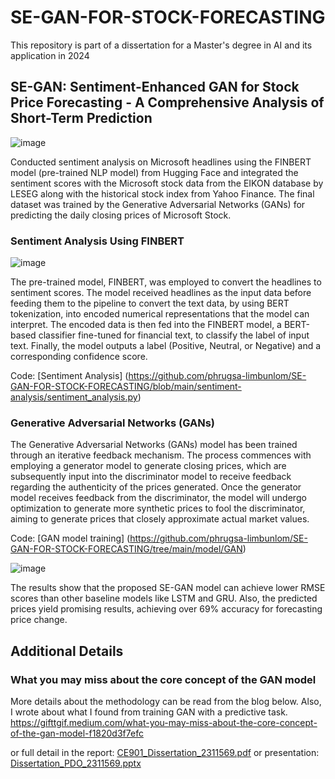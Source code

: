 # SE-GAN-FOR-STOCK-FORECASTING
This repository is part of a dissertation for a Master's degree in AI and its application in 2024

## SE-GAN: Sentiment-Enhanced GAN for Stock Price Forecasting - A Comprehensive Analysis of Short-Term Prediction

![image](https://github.com/user-attachments/assets/f580fe0a-8418-412c-9064-cba8db7b4f36)

Conducted sentiment analysis on Microsoft headlines using the FINBERT model (pre-trained NLP model) from Hugging Face and integrated the sentiment scores with the Microsoft stock data from the EIKON database by LESEG along with the historical stock index from Yahoo Finance. The final dataset was trained by the Generative Adversarial Networks (GANs) for predicting the daily closing prices of Microsoft Stock.

### Sentiment Analysis Using FINBERT

![image](https://github.com/user-attachments/assets/940bfc9f-bac2-4a97-b33e-5036e57493b7) 

The pre-trained model, FINBERT, was employed to convert the headlines to sentiment scores. The model received headlines as the input data before feeding them to the pipeline to convert the text data, by using BERT tokenization, into encoded numerical representations that the model can interpret. The encoded data is then fed into the FINBERT model, a BERT-based classifier fine-tuned for financial text, to classify the label of input text. Finally, the model outputs a label (Positive, Neutral, or Negative) and a corresponding confidence score. 

Code: [Sentiment Analysis] (https://github.com/phrugsa-limbunlom/SE-GAN-FOR-STOCK-FORECASTING/blob/main/sentiment-analysis/sentiment_analysis.py) 

### Generative Adversarial Networks (GANs)

The Generative Adversarial Networks (GANs) model has been trained through an iterative feedback mechanism. The process commences with employing a generator model to generate closing prices, which are subsequently input into the discriminator model to receive feedback regarding the authenticity of the prices generated. Once the generator model receives feedback from the discriminator, the model will undergo optimization to generate more synthetic prices to fool the discriminator, aiming to generate prices that closely approximate actual market values.

Code: [GAN model training] (https://github.com/phrugsa-limbunlom/SE-GAN-FOR-STOCK-FORECASTING/tree/main/model/GAN)

![image](https://github.com/user-attachments/assets/ba4b8ddc-2bb5-44e2-bce2-a93915606237)

The results show that the proposed SE-GAN model can achieve lower RMSE scores than other baseline models like LSTM and GRU. Also, the predicted prices yield promising results, achieving over 69% accuracy for forecasting price change.

## Additional Details

### What you may miss about the core concept of the GAN model
More details about the methodology can be read from the blog below. Also, I wrote about what I found from training GAN with a predictive task.
https://gifttgif.medium.com/what-you-may-miss-about-the-core-concept-of-the-gan-model-f1820d3f7efc

or full detail in the report: [CE901_Dissertation_2311569.pdf](https://github.com/phrugsa-limbunlom/SE-GAN-FOR-STOCK-FORECASTING/blob/main/CE901_Dissertation_2311569.pdf) or presentation: [Dissertation_PDO_2311569.pptx](https://github.com/phrugsa-limbunlom/SE-GAN-FOR-STOCK-FORECASTING/blob/main/Dissertation_PDO_2311569.pptx)
